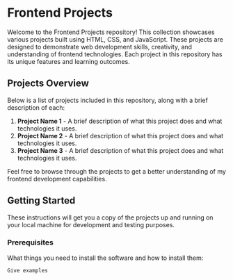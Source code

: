 # Frontend Projects

Welcome to the Frontend Projects repository! This collection showcases various projects built using HTML, CSS, and JavaScript. These projects are designed to demonstrate web development skills, creativity, and understanding of frontend technologies. Each project in this repository has its unique features and learning outcomes.

## Projects Overview

Below is a list of projects included in this repository, along with a brief description of each:

1. **Project Name 1** - A brief description of what this project does and what technologies it uses.
2. **Project Name 2** - A brief description of what this project does and what technologies it uses.
3. **Project Name 3** - A brief description of what this project does and what technologies it uses.

Feel free to browse through the projects to get a better understanding of my frontend development capabilities.

## Getting Started

These instructions will get you a copy of the projects up and running on your local machine for development and testing purposes.

### Prerequisites

What things you need to install the software and how to install them:

```bash
Give examples
